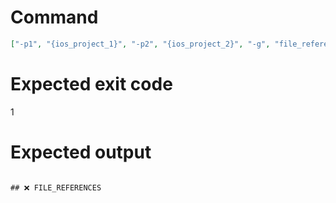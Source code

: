 # Command
```json
["-p1", "{ios_project_1}", "-p2", "{ios_project_2}", "-g", "file_references", "-f", "markdown"]
```

# Expected exit code
1

# Expected output
```

## ❌ FILE_REFERENCES



```
